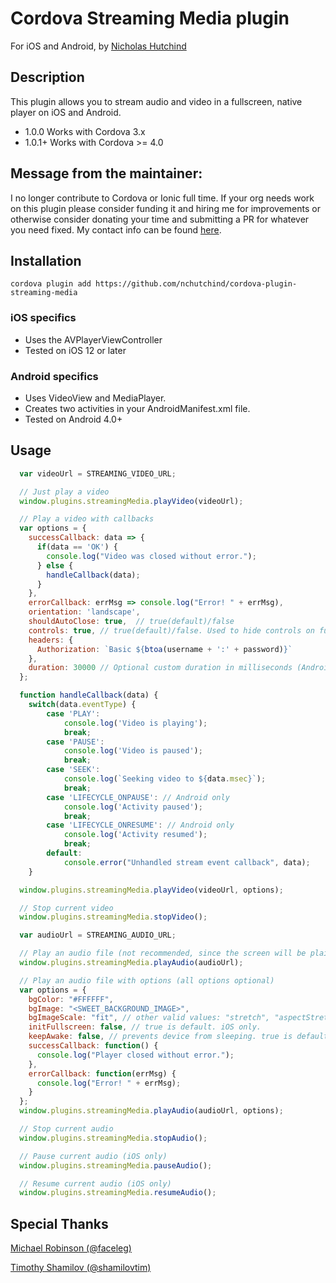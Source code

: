 # Cordova Streaming Media plugin

For iOS and Android, by [Nicholas Hutchind](https://github.com/nchutchind)

## Description

This plugin allows you to stream audio and video in a fullscreen, native player on iOS and Android.

* 1.0.0 Works with Cordova 3.x
* 1.0.1+ Works with Cordova >= 4.0

## Message from the maintainer:

I no longer contribute to Cordova or Ionic full time. If your org needs work on this plugin please consider funding it and hiring me for improvements or otherwise consider donating your time and submitting a PR for whatever you need fixed. My contact info can be found [here](https://github.com/shamilovtim). 

## Installation

```
cordova plugin add https://github.com/nchutchind/cordova-plugin-streaming-media
```

### iOS specifics
* Uses the AVPlayerViewController
* Tested on iOS 12 or later

### Android specifics
* Uses VideoView and MediaPlayer.
* Creates two activities in your AndroidManifest.xml file.
* Tested on Android 4.0+

## Usage

```javascript
  var videoUrl = STREAMING_VIDEO_URL;

  // Just play a video
  window.plugins.streamingMedia.playVideo(videoUrl);

  // Play a video with callbacks
  var options = {
    successCallback: data => {
      if(data == 'OK') {
        console.log("Video was closed without error.");
      } else {
        handleCallback(data);
      }
    },
    errorCallback: errMsg => console.log("Error! " + errMsg),
    orientation: 'landscape',
    shouldAutoClose: true,  // true(default)/false
    controls: true, // true(default)/false. Used to hide controls on fullscreen
    headers: {
      Authorization: `Basic ${btoa(username + ':' + password)}`
    },
    duration: 30000 // Optional custom duration in milliseconds (Android only)
  };

  function handleCallback(data) {
    switch(data.eventType) {
        case 'PLAY':
            console.log('Video is playing');
            break;
        case 'PAUSE':
            console.log('Video is paused');
            break;
        case 'SEEK':
            console.log(`Seeking video to ${data.msec}`);
            break;
        case 'LIFECYCLE_ONPAUSE': // Android only
            console.log('Activity paused');
            break;
        case 'LIFECYCLE_ONRESUME': // Android only
            console.log('Activity resumed');
            break;
        default:
            console.error("Unhandled stream event callback", data);
    }

  window.plugins.streamingMedia.playVideo(videoUrl, options);

  // Stop current video
  window.plugins.streamingMedia.stopVideo();

  var audioUrl = STREAMING_AUDIO_URL;

  // Play an audio file (not recommended, since the screen will be plain black)
  window.plugins.streamingMedia.playAudio(audioUrl);

  // Play an audio file with options (all options optional)
  var options = {
    bgColor: "#FFFFFF",
    bgImage: "<SWEET_BACKGROUND_IMAGE>",
    bgImageScale: "fit", // other valid values: "stretch", "aspectStretch"
    initFullscreen: false, // true is default. iOS only.
    keepAwake: false, // prevents device from sleeping. true is default. Android only.
    successCallback: function() {
      console.log("Player closed without error.");
    },
    errorCallback: function(errMsg) {
      console.log("Error! " + errMsg);
    }
  };
  window.plugins.streamingMedia.playAudio(audioUrl, options);

  // Stop current audio
  window.plugins.streamingMedia.stopAudio();

  // Pause current audio (iOS only)
  window.plugins.streamingMedia.pauseAudio();

  // Resume current audio (iOS only)
  window.plugins.streamingMedia.resumeAudio();  

```

## Special Thanks

[Michael Robinson (@faceleg)](https://github.com/faceleg)

[Timothy Shamilov (@shamilovtim)](https://github.com/shamilovtim)
